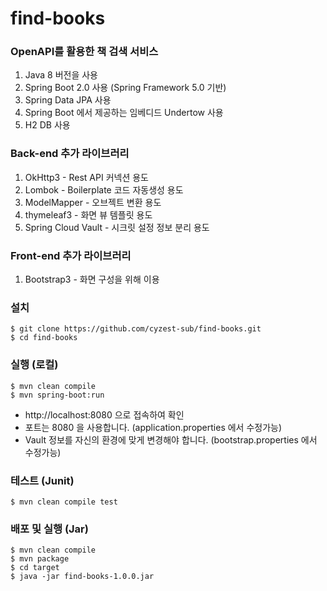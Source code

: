 # find-books

### OpenAPI를 활용한 책 검색 서비스

1. Java 8 버전을 사용
1. Spring Boot 2.0 사용 (Spring Framework 5.0 기반)
1. Spring Data JPA 사용
1. Spring Boot 에서 제공하는 임베디드 Undertow 사용
1. H2 DB 사용

### Back-end 추가 라이브러리
1. OkHttp3 - Rest API 커넥션 용도
1. Lombok - Boilerplate 코드 자동생성 용도
1. ModelMapper - 오브젝트 변환 용도
1. thymeleaf3 - 화면 뷰 템플릿 용도
1. Spring Cloud Vault - 시크릿 설정 정보 분리 용도

### Front-end 추가 라이브러리
1. Bootstrap3 - 화면 구성을 위해 이용

### 설치

```
$ git clone https://github.com/cyzest-sub/find-books.git
$ cd find-books
```

### 실행 (로컬)

```
$ mvn clean compile
$ mvn spring-boot:run
```
* http://localhost:8080 으로 접속하여 확인
* 포트는 8080 을 사용합니다. (application.properties 에서 수정가능)
* Vault 정보를 자신의 환경에 맞게 변경해야 합니다. (bootstrap.properties 에서 수정가능)

### 테스트 (Junit)

```
$ mvn clean compile test
```

### 배포 및 실행 (Jar)

```
$ mvn clean compile
$ mvn package
$ cd target
$ java -jar find-books-1.0.0.jar
```